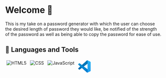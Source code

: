 # Welcome 👋 

This is my take on a password generator with which the user can choose the desired length of password they would like, be notified of the strength of the password as well as being able to copy the password for ease of use.

## 🧰 Languages and Tools
<p>
<img src="https://github.com/yurijserrano/Github-Profile-Readme-Logos/blob/master/others/html.svg" alt="HTML5" height="50" style="vertical-align:top; margin:4px">
<img src="https://github.com/yurijserrano/Github-Profile-Readme-Logos/blob/master/others/css.svg" alt="CSS" height="50" style="vertical-align:top; margin:4px">
<img src="https://github.com/yurijserrano/Github-Profile-Readme-Logos/blob/master/programming%20languages/javascript.svg" alt="JavaScript" height="50" style="vertical-align:top; margin:4px">
<img src="https://raw.githubusercontent.com/github/explore/80688e429a7d4ef2fca1e82350fe8e3517d3494d/topics/visual-studio-code/visual-studio-code.png" alt="VS Code" height="40" style="vertical-align:top; margin:4px">
</p>
